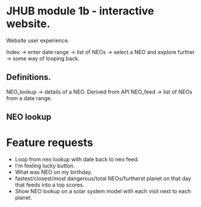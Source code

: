# JHUB module 1b - interactive website. 

Website user experience. 

Index -> enter date range -> list of NEOs -> select a NEO and explore further -> some way of looping back. 

## Definitions.
NEO_lookup -> details of a NEO. Derived from API 
NEO_feed -> list of NEOs from a date range. 

## NEO lookup



# Feature requests
- Loop from neo lookup with date back to neo feed. 
- I'm feeling lucky button. 
- What was NEO on my birthday. 
- fastest/closest/most dangerous/total NEOs/furtherst planet on that day that feeds into a top scores. 
- Show NEO lookup on a solar system model with each visit next to each planet. 
